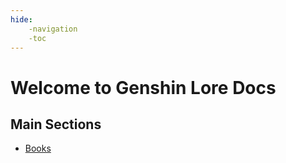 ```yaml
---
hide:
    -navigation
    -toc
---
```


# Welcome to Genshin Lore Docs

## Main Sections

* [Books](books/)
